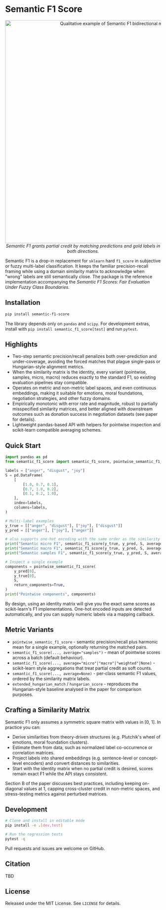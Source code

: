 # Semantic F1 Score

<p align="center">
  <img src="media/qual_thumbnail.png" alt="Qualitative example of Semantic F1 bidirectional matching" width="720">
  <br>
  <em>Semantic F1 grants partial credit by matching predictions and gold labels in both directions.</em>
</p>

Semantic F1 is a drop-in replacement for `sklearn` hard `f1_score` in subjective or fuzzy multi-label classification. It keeps the familiar precision-recall framing while using a domain similarity matrix to acknowledge when "wrong" labels are still semantically close. The package is the reference implementation accompanying the <em>Semantic F1 Scores: Fair Evaluation Under Fuzzy Class Boundaries</em>.

## Installation
```bash
pip install semantic-f1-score
```

The library depends only on `pandas` and `scipy`. For development extras, install with `pip install semantic_f1_score[test]` and run `pytest`.

## Highlights
- Two-step semantic precision/recall penalizes both over-prediction and under-coverage, avoiding the forced matches that plague single-pass or Hungarian-style alignment metrics.
- When the similarity matrix is the identity, every variant (pointwise, samples, micro, macro) reduces exactly to the standard F1, so existing evaluation pipelines stay compatible.
- Operates on metric and non-metric label spaces, and even continuous embeddings, making it suitable for emotions, moral foundations, negotiation strategies, and other fuzzy domains.
- Empirically monotonic with error rate and magnitude, robust to partially misspecified similarity matrices, and better aligned with downstream outcomes such as donation success in negotiation datasets (see paper for details).
- Lightweight pandas-based API with helpers for pointwise inspection and scikit-learn compatible averaging schemes.



## Quick Start
```python
import pandas as pd
from semantic_f1_score import semantic_f1_score, pointwise_semantic_f1_score

labels = ["anger", "disgust", "joy"]
S = pd.DataFrame(
    [
        [1.0, 0.7, 0.1],
        [0.7, 1.0, 0.2],
        [0.1, 0.2, 1.0],
    ],
    index=labels,
    columns=labels,
)

# Multi-label examples
y_true = [["anger", "disgust"], ["joy"], ["disgust"]]
y_pred = [["anger"], ["joy"], ["anger"]]

# also supports one-hot encoding with the same order as the similarity matrix S
print("Semantic micro F1", semantic_f1_score(y_true, y_pred, S, average="micro"))
print("Semantic macro F1", semantic_f1_score(y_true, y_pred, S, average="macro"))
print("Semantic samples F1", semantic_f1_score(y_true, y_pred, S, average="samples"))

# Inspect a single example
components = pointwise_semantic_f1_score(
    y_pred[0],
    y_true[0],
    S,
    return_components=True,
)
print("Pointwise components", components)
```

By design, using an identity matrix will give you the exact same scores as scikit-learn's F1 implementations. One-hot encoded inputs are detected automatically, and you can supply numeric labels via a mapping callback.

## Metric Variants
- `pointwise_semantic_f1_score` - semantic precision/recall plus harmonic mean for a single example, optionally returning the matched pairs.
- `semantic_f1_score(..., average="samples")` - mean of pointwise scores across a batch (default behaviour).
- `semantic_f1_score(..., average="micro"|"macro"|"weighted"|None)` - scikit-learn style aggregations that treat partial credit as soft counts.
- `semantic_f1_score(..., average=None)` - per-class semantic F1 values, ordered by the similarity matrix labels.
- `extended_hungarian_match` / `hungarian_score` - reproduces the Hungarian-style baseline analysed in the paper for comparison purposes.

## Crafting a Similarity Matrix
Semantic F1 only assumes a symmetric square matrix with values in \[0, 1]. In practice you can:
- Derive similarities from theory-driven structures (e.g. Plutchik's wheel of emotions, moral foundation clusters).
- Estimate them from data, such as normalized label co-occurrence or correlation matrices.
- Project labels into shared embeddings (e.g. sentence-level or concept-level encoders) and convert distances to similarities.
- Start with the identity matrix when no partial credit is desired, scores remain exact F1 while the API stays consistent.

Section B of the paper discusses best practices, including keeping on-diagonal values at 1, capping cross-cluster credit in non-metric spaces, and stress-testing metrics against perturbed matrices.


## Development
```bash
# Clone and install in editable mode
pip install -e .[dev,test]

# Run the regression tests
pytest -q
```

Pull requests and issues are welcome on GitHub.

## Citation

TBD

## License
Released under the MIT License. See `LICENSE` for details.
